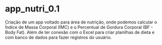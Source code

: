 # app_nutri_0.1
Criação de um app voltado para área de nutrição,  onde podemos calcular o Índice de Massa Corporal (IMC) e o Percentual de Gordura Corporal (BF - Body Fat).  Além de ter conexão com o Excel para criar planilhas de dieta e com banco de dados para fazer registros do usuário.     
